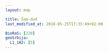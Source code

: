 ```yaml
---
layout: map

title: Šam-dud
last_modified_at: 2018-05-25T17:35:49+02:00

BioRaS: [220]
geoSrbija:
  L1_182: [5]
---
```

